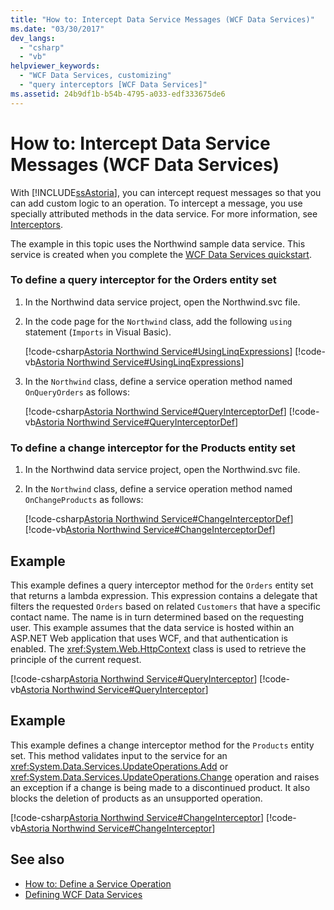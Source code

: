 ```yaml
---
title: "How to: Intercept Data Service Messages (WCF Data Services)"
ms.date: "03/30/2017"
dev_langs: 
  - "csharp"
  - "vb"
helpviewer_keywords: 
  - "WCF Data Services, customizing"
  - "query interceptors [WCF Data Services]"
ms.assetid: 24b9df1b-b54b-4795-a033-edf333675de6
---
```

# How to: Intercept Data Service Messages (WCF Data Services)
With [!INCLUDE[ssAstoria](../../../../includes/ssastoria-md.md)], you can intercept request messages so that you can add custom logic to an operation. To intercept a message, you use specially attributed methods in the data service. For more information, see [Interceptors](../../../../docs/framework/data/wcf/interceptors-wcf-data-services.md).  
  
 The example in this topic uses the Northwind sample data service. This service is created when you complete the [WCF Data Services quickstart](../../../../docs/framework/data/wcf/quickstart-wcf-data-services.md).  
  
### To define a query interceptor for the Orders entity set  
  
1. In the Northwind data service project, open the Northwind.svc file.  
  
2. In the code page for the `Northwind` class, add the following `using` statement (`Imports` in Visual Basic).  
  
     [!code-csharp[Astoria Northwind Service#UsingLinqExpressions](../../../../samples/snippets/csharp/VS_Snippets_Misc/astoria_northwind_service/cs/northwind2.svc.cs#usinglinqexpressions)]
     [!code-vb[Astoria Northwind Service#UsingLinqExpressions](../../../../samples/snippets/visualbasic/VS_Snippets_Misc/astoria_northwind_service/vb/northwind2.svc.vb#usinglinqexpressions)]  
  
3. In the `Northwind` class, define a service operation method named `OnQueryOrders` as follows:  
  
     [!code-csharp[Astoria Northwind Service#QueryInterceptorDef](../../../../samples/snippets/csharp/VS_Snippets_Misc/astoria_northwind_service/cs/northwind2.svc.cs#queryinterceptordef)]
     [!code-vb[Astoria Northwind Service#QueryInterceptorDef](../../../../samples/snippets/visualbasic/VS_Snippets_Misc/astoria_northwind_service/vb/northwind2.svc.vb#queryinterceptordef)]  
  
### To define a change interceptor for the Products entity set  
  
1. In the Northwind data service project, open the Northwind.svc file.  
  
2. In the `Northwind` class, define a service operation method named `OnChangeProducts` as follows:  
  
     [!code-csharp[Astoria Northwind Service#ChangeInterceptorDef](../../../../samples/snippets/csharp/VS_Snippets_Misc/astoria_northwind_service/cs/northwind2.svc.cs#changeinterceptordef)]
     [!code-vb[Astoria Northwind Service#ChangeInterceptorDef](../../../../samples/snippets/visualbasic/VS_Snippets_Misc/astoria_northwind_service/vb/northwind2.svc.vb#changeinterceptordef)]  
  
## Example  
 This example defines a query interceptor method for the `Orders` entity set that returns a lambda expression. This expression contains a delegate that filters the requested `Orders` based on related `Customers` that have a specific contact name. The name is in turn determined based on the requesting user. This example assumes that the data service is hosted within an ASP.NET Web application that uses WCF, and that authentication is enabled. The <xref:System.Web.HttpContext> class is used to retrieve the principle of the current request.  
  
 [!code-csharp[Astoria Northwind Service#QueryInterceptor](../../../../samples/snippets/csharp/VS_Snippets_Misc/astoria_northwind_service/cs/northwind2.svc.cs#queryinterceptor)]
 [!code-vb[Astoria Northwind Service#QueryInterceptor](../../../../samples/snippets/visualbasic/VS_Snippets_Misc/astoria_northwind_service/vb/northwind2.svc.vb#queryinterceptor)]  
  
## Example  
 This example defines a change interceptor method for the `Products` entity set. This method validates input to the service for an <xref:System.Data.Services.UpdateOperations.Add> or <xref:System.Data.Services.UpdateOperations.Change> operation and raises an exception if a change is being made to a discontinued product. It also blocks the deletion of products as an unsupported operation.  
  
 [!code-csharp[Astoria Northwind Service#ChangeInterceptor](../../../../samples/snippets/csharp/VS_Snippets_Misc/astoria_northwind_service/cs/northwind2.svc.cs#changeinterceptor)]
 [!code-vb[Astoria Northwind Service#ChangeInterceptor](../../../../samples/snippets/visualbasic/VS_Snippets_Misc/astoria_northwind_service/vb/northwind2.svc.vb#changeinterceptor)]  
  
## See also

- [How to: Define a Service Operation](../../../../docs/framework/data/wcf/how-to-define-a-service-operation-wcf-data-services.md)
- [Defining WCF Data Services](../../../../docs/framework/data/wcf/defining-wcf-data-services.md)
